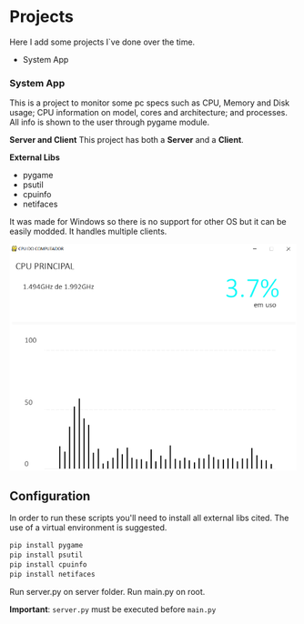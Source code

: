 
# Projects
Here I add some projects I`ve done over the time.

- System App


### System App
 This is a project to monitor some pc specs such as CPU, Memory and Disk usage; CPU information on model, cores and architecture; and processes. All info is shown to the user through pygame module.

**Server and Client**
This project has both a **Server** and a **Client**.

**External Libs**
- pygame
- psutil
- cpuinfo
- netifaces

It was made for Windows so there is no support for other OS but it can be easily modded.
It handles multiple clients.

![CPU SS](/images/cpu-ss.png)

## Configuration

In order to run these scripts you'll need to install all external libs cited.
The use of a virtual environment is suggested.

```python
pip install pygame
pip install psutil
pip install cpuinfo
pip install netifaces
```

Run server.py on server folder.
Run main.py on root.

**Important**:
`server.py` must be executed before `main.py`